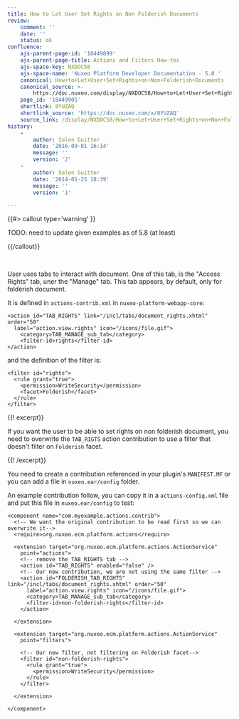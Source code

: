 ```yaml
---
title: How to Let User Set Rights on Non Folderish Documents
review:
    comment: ''
    date: ''
    status: ok
confluence:
    ajs-parent-page-id: '18449899'
    ajs-parent-page-title: Actions and Filters How-tos
    ajs-space-key: NXDOC58
    ajs-space-name: 'Nuxeo Platform Developer Documentation - 5.8 '
    canonical: How+to+Let+User+Set+Rights+on+Non+Folderish+Documents
    canonical_source: >-
        https://doc.nuxeo.com/display/NXDOC58/How+to+Let+User+Set+Rights+on+Non+Folderish+Documents
    page_id: '18449905'
    shortlink: 8YUZAQ
    shortlink_source: 'https://doc.nuxeo.com/x/8YUZAQ'
    source_link: /display/NXDOC58/How+to+Let+User+Set+Rights+on+Non+Folderish+Documents
history:
    - 
        author: Solen Guitter
        date: '2016-09-01 16:14'
        message: ''
        version: '2'
    - 
        author: Solen Guitter
        date: '2014-01-23 18:39'
        message: ''
        version: '1'

---
```

{{#> callout type='warning' }}

TODO: need to update given examples as of 5.8 (at least)

{{/callout}}

&nbsp;

User uses tabs to interact with document. One of this tab, is the "Access Rights" tab, uner the "Manage" tab. This tab appears, by default, only for folderish document.

It is defined in `actions-contrib.xml` in `nuxeo-platform-webapp-core`:

```
<action id="TAB_RIGHTS" link="/incl/tabs/document_rights.xhtml" order="50"
  label="action.view.rights" icon="/icons/file.gif">
    <category>TAB_MANAGE_sub_tab</category>
    <filter-id>rights</filter-id>
</action>

```

and the definition of the filter is:

```
<filter id="rights">
  <rule grant="true">
    <permission>WriteSecurity</permission>
    <facet>Folderish</facet>
  </rule>
</filter>

```

{{! excerpt}}

If you want the user to be able to set rights on non folderish document, you need to overwrite the&nbsp;`TAB_RIGTS`&nbsp;action contribution to use a filter that doesn't filter on&nbsp;`Folderish`&nbsp;facet.

{{! /excerpt}}

You need to create a contribution referenced in your plugin's `MANIFEST.MF` or you can add a file in `nuxeo.ear/config` folder.

An example contribution follow, you can copy it in a `actions-config.xml` file and put this file in `nuxeo.ear/config` to test:

```
<component name="com.myexample.actions.contrib">
  <!-- We want the original contribution to be read first so we can overwrite it-->
  <require>org.nuxeo.ecm.platform.actions</require>

  <extension target="org.nuxeo.ecm.platform.actions.ActionService"
    point="actions">
    <!-- remove the TAB_RIGHTS tab -->
    <action id="TAB_RIGHTS" enabled="false" />
    <!-- Our new contribution, we are not using the same filter -->
    <action id="FOLDERISH_TAB_RIGHTS" link="/incl/tabs/document_rights.xhtml" order="50"
      label="action.view.rights" icon="/icons/file.gif">
      <category>TAB_MANAGE_sub_tab</category>
      <filter-id>non-folderish-rights</filter-id>
    </action>

  </extension>

  <extension target="org.nuxeo.ecm.platform.actions.ActionService"
    point="filters">

    <!-- Our new filter, not filtering on Folderish facet-->
    <filter id="non-folderish-rights">
      <rule grant="true">
        <permission>WriteSecurity</permission>
      </rule>
    </filter>

  </extension>

</component>

```